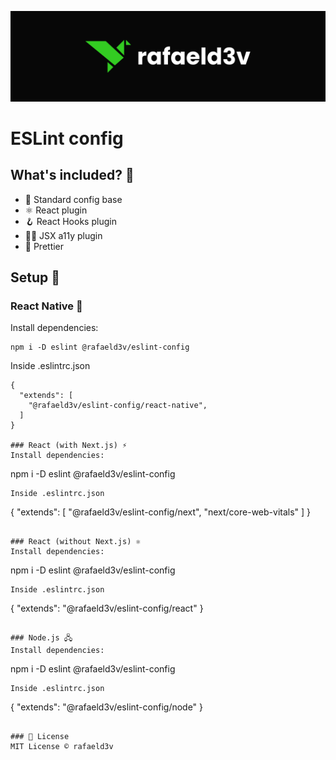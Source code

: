 ![rafaeld3v](./logo.svg)

# ESLint config

## What's included? 🔧

- 🔑 Standard config base
- ⚛️ React plugin
- 🪝 React Hooks plugin
- 🧑‍💻 JSX a11y plugin
- 🎨 Prettier

## Setup 🚀

### React Native 📱
Install dependencies:
```
npm i -D eslint @rafaeld3v/eslint-config
```
Inside .eslintrc.json
```
{
  "extends": [
    "@rafaeld3v/eslint-config/react-native", 
  ]
}

### React (with Next.js) ⚡️
Install dependencies:
```
npm i -D eslint @rafaeld3v/eslint-config
```
Inside .eslintrc.json
```
{
  "extends": [
    "@rafaeld3v/eslint-config/next", 
    "next/core-web-vitals"
  ]
}
```

### React (without Next.js) ⚛️
Install dependencies:
```
npm i -D eslint @rafaeld3v/eslint-config
```
Inside .eslintrc.json
```
{
  "extends": "@rafaeld3v/eslint-config/react"
}
```

### Node.js 🖧
Install dependencies:
```
npm i -D eslint @rafaeld3v/eslint-config
```
Inside .eslintrc.json
```
{
  "extends": "@rafaeld3v/eslint-config/node"
}
```

### 🎉 License
MIT License © rafaeld3v
